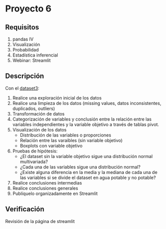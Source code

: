 # Proyecto 6

## Requisitos

1. pandas IV
2. Visualización
3. Probabilidad
4. Estadística inferencial
5. Webinar: Streamlit

## Descripción

Con el [dataset3](https://github.com/labeconometria/MLxE/blob/main/proyectos2do/datasets3.csv):

1. Realice una exploración inicial de los datos
2. Realice una limpieza de los datos (missing values, datos inconsistentes, duplicados, outliers)
3. Transformación de datos
4. Categorización de variables y conclusión entre la relación entre las variables independientes y la variable objetivo a través de tablas pivot.
5. Visualización de los datos
	- Distribución de las variables o proporciones
	- Relación entre las varaibles (sin variable objetivo)
	- Boxplots con variable objetivo 
6. Pruebas de hipótesis:
	- ¿El dataset sin la variable objetivo sigue una distribución normal multivariada?
	- ¿Cada una de las variables sigue una distribución normal?
	- ¿Existe alguna diferencia en la media y la mediana de cada una de las variables si se divide el dataset en agua potable y no potable?
7. Realice conclusiones intermedias
8. Realice conclusiones generales
9. Publíquelo organizadamente en Streamlit

## Verificación

Revisión de la página de streamlit
